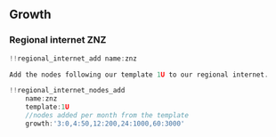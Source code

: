 
## Growth

### Regional internet ZNZ

```js
!!regional_internet_add name:znz

Add the nodes following our template 1U to our regional internet.

!!regional_internet_nodes_add 
    name:znz
    template:1U
    //nodes added per month from the template
	growth:'3:0,4:50,12:200,24:1000,60:3000'
```

